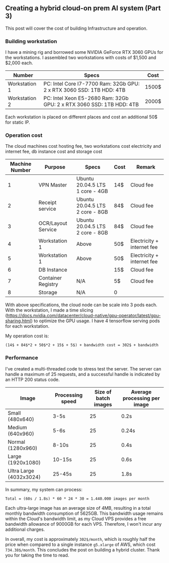 ## Creating a hybrid cloud-on prem AI system (Part 3)

This post will cover the cost of building Infrastructure and operation.

### Building workstation
I have a mining rig and borrowed some NVIDIA GeForce RTX 3060 GPUs for the workstations. I assembled two workstations with costs of $1,500 and $2,000 each.

| Number        | Specs                                                                | Cost  |
|---------------|----------------------------------------------------------------------|-------|
| Workstation 1 | PC: Intel Core I7-7700 Ram: 32Gb GPU: 2 x RTX 3060 SSD: 1TB HDD: 4TB | 1500$ |
| Workstation 2 | PC: Intel Xeon E5-2680 Ram: 32Gb GPU: 2 x RTX 3060 SSD: 1TB HDD: 4TB | 2000$ |

Each workstation is placed on different places and cost an additional 50$ for static IP.

### Operation cost
The cloud machines cost hosting fee, two workstations cost electricity and internet fee, db instance cost and storage cost

| Machine Number | Purpose              | Specs                           | Cost | Remark                  |
|----------------|----------------------|---------------------------------|------|-------------------------|
| 1              | VPN Master           | Ubuntu 20.04.5 LTS 1 core - 4GB | 14$  | Cloud fee               |
| 2              | Receipt service      | Ubuntu 20.04.5 LTS 2 core - 8GB | 84$  | Cloud fee               |
| 3              | OCR/Layout Service   | Ubuntu 20.04.5 LTS 2 core - 8GB | 84$  | Cloud fee               |
| 4              | Workstation 1        | Above                           | 50$  | Electricity + internet fee |
| 5              | Workstation 1        | Above                           | 50$  | Electricity + internet fee |
| 6              | DB Instance          |                                 | 15$  | Cloud fee               |
| 7              | Container Registry   | N/A                             | 5$   | Cloud fee               |
| 8              | Storage              | N/A                             | 0    |                         |


With above specifications, the cloud node can be scale into 3 pods each. With the workstation, I made a time slicing (https://docs.nvidia.com/datacenter/cloud-native/gpu-operator/latest/gpu-sharing.html) to optimize the GPU usage. I have 4 tensorflow serving pods for each workstation.

My operation cost is: 
```
(14$ + 84$*2 + 50$*2 + 15$ + 5$) + bandwidth cost = 302$ + bandwidth 
```
### Performance
I've created a multi-threaded code to stress test the server. The server can handle a maximum of 25 requests, and a successful handle is indicated by an HTTP 200 status code.

| Image                   | Processing speed | Size of batch images | Average processing per image |
|-------------------------|------------------|----------------------|------------------------------|
| Small (480x640)         | 3-5s             | 25                   | 0.2s                         |
| Medium (640x960)        | 5-6s             | 25                   | 0.24s                        |
| Normal (1280x960)       | 8-10s            | 25                   | 0.4s                         |
| Large (1920x1080)       | 10-15s           | 25                   | 0.6s                         |
| Ultra Large (4032x3024) | 25-45s           | 25                   | 1.8s                         |

In summary, my system can process:

```
Total = (60s / 1.8s) * 60 * 24 * 30 = 1.440.000 images per month
```

Each ultra-large image has an average size of 4MB, resulting in a total monthly bandwidth consumption of 5625GB. This bandwidth usage remains within the Cloud's bandwidth limit, as my Cloud VPS provides a free bandwidth allowance of 9000GB for each VPS. Therefore, I won't incur any additional charges.

In overall, my cost is approximately `302$/month`, which is roughly half the price when compared to a single instance `g5.xlarge` of AWS, which cost `734.38$/month`. This concludes the post on building a hybrid cluster. Thank you for taking the time to read.
